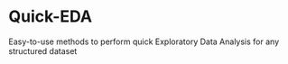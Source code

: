# Quick-EDA
Easy-to-use methods to perform quick Exploratory Data Analysis for any structured dataset
